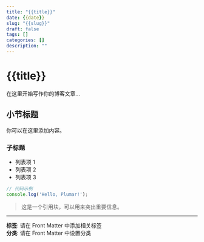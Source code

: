 ```yaml
---
title: "{{title}}"
date: {{date}}
slug: "{{slug}}"
draft: false
tags: []
categories: []
description: ""
---
```


# {{title}}

在这里开始写作你的博客文章...

## 小节标题

你可以在这里添加内容。

### 子标题

- 列表项 1
- 列表项 2
- 列表项 3

```javascript
// 代码示例
console.log('Hello, Plumar!');
```

> 这是一个引用块，可以用来突出重要信息。

---

**标签**: 请在 Front Matter 中添加相关标签  
**分类**: 请在 Front Matter 中设置分类 